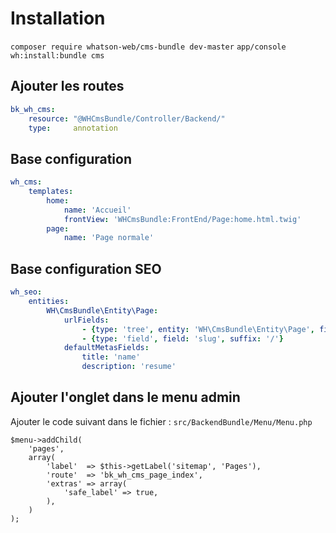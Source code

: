 # Installation
`composer require whatson-web/cms-bundle dev-master`
`app/console wh:install:bundle cms`

## Ajouter les routes
```yaml
bk_wh_cms:
    resource: "@WHCmsBundle/Controller/Backend/"
    type:     annotation
```

## Base configuration
```yaml
wh_cms:
    templates:
        home:
            name: 'Accueil'
            frontView: 'WHCmsBundle:FrontEnd/Page:home.html.twig'
        page:
            name: 'Page normale'
```

## Base configuration SEO
```yaml
wh_seo:
    entities:
        WH\CmsBundle\Entity\Page:
            urlFields:
                - {type: 'tree', entity: 'WH\CmsBundle\Entity\Page', field: 'parent'}
                - {type: 'field', field: 'slug', suffix: '/'}
            defaultMetasFields:
                title: 'name'
                description: 'resume'
```

## Ajouter l'onglet dans le menu admin
Ajouter le code suivant dans le fichier : `src/BackendBundle/Menu/Menu.php`

	$menu->addChild(
		'pages',
		array(
			'label'  => $this->getLabel('sitemap', 'Pages'),
			'route'  => 'bk_wh_cms_page_index',
			'extras' => array(
				'safe_label' => true,
			),
		)
	);
